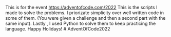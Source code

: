 This is for the event https://adventofcode.com/2022 
This is the scripts I made to solve the problems.
I priorizate simplicity over well written code in some of them. (You were given a challenge and then a second part with the same input).
Lastly , I used Python to solve them to keep practicing the language.
Happy Holidays! # AdventOfCode2022
